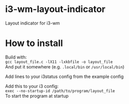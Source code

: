 # i3-wm-layout-indicator
Layout indicator for i3-wm

# How to install
Build with: <br />
`gcc layout_file.c -lX11 -lxkbfile -o layout_file` <br />
And put it somewhere (e.g. `.local/bin` or `/usr/local/bin`)

Add lines to your i3status config from the example config

Add this to your i3 config: <br />
`exec --no-startup-id /path/to/program/layout_file` <br />
To start the program at startup
